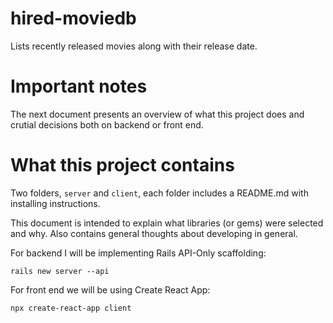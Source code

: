 # hired-moviedb
Lists recently released movies along with their release date.

# Important notes
The next document presents an overview of what this project does and crutial decisions both on 
backend or front end.

# What this project contains
Two folders, `server` and `client`, each folder includes a README.md with installing instructions.

This document is intended to explain what libraries (or gems) were selected and why. Also contains general thoughts
about developing in general.

For backend I will be implementing Rails API-Only scaffolding:
```
rails new server --api
```
For front end we will be using Create React App:
```
npx create-react-app client
```

